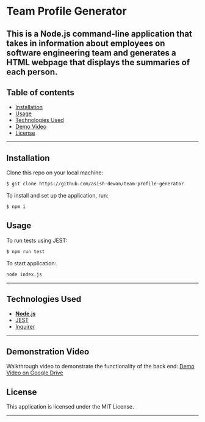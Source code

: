 # Team Profile Generator

This is a Node.js command-line application that takes in information about employees on software engineering team and generates a HTML webpage that displays the summaries of each person.
---

## **Table of contents**

  - [Installation](#installation)
  - [Usage](#usage)
  - [Technologies Used](#built-with)
  - [Demo Video](#demonstration-video)
  - [License](#license)
---
## **Installation**

Clone this repo on your local machine:

```sh
$ git clone https://github.com/asish-dewan/team-profile-generator
```

To install and set up the application, run:
```sh
$ npm i
```

## **Usage**

To run tests using JEST: 
```sh
$ npm run test
```
To start application:
```sh
node index.js
```

---

## **Technologies Used**
* [**Node.js**](https://nodejs.org/en/about/)
* [JEST](https://www.npmjs.com/package/jest)
* [Inquirer](https://www.npmjs.com/package/inquirer)

---

## **Demonstration Video**
Walkthrough video to demonstrate the functionality of the back end: [Demo Video on Google Drive](https://drive.google.com/drive/u/0/folders/1afQ2aZlRTfd0ZvMDnYbJ43nwsk6IL3u5)



## **License**
This application is licensed under the MIT License.

---